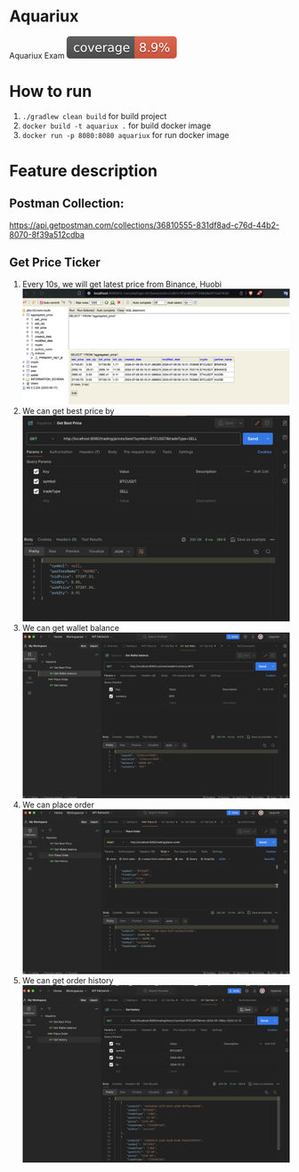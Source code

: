 # Aquariux
Aquariux Exam ![Coverage](.github/badges/jacoco.svg)
# How to run
1. `./gradlew clean build` for build project
2. `docker build -t aquariux .` for build docker image
3. `docker run -p 8080:8080 aquariux` for run docker image

# Feature description
## Postman Collection: 
https://api.getpostman.com/collections/36810555-831df8ad-c76d-44b2-8070-8f39a512cdba
## Get Price Ticker
1. Every 10s, we will get latest price from Binance, Huobi
![Price Ticker](.github/features/get_price_ticker.png)
2. We can get best price by 
![Best Price](.github/features/get_best_price.png)
3. We can get wallet balance
![Wallet Balance](.github/features/wallet_balance.png) 
4. We can place order
![Place Order](.github/features/place_order.png)
5. We can get order history
![Order History](.github/features/history.png)